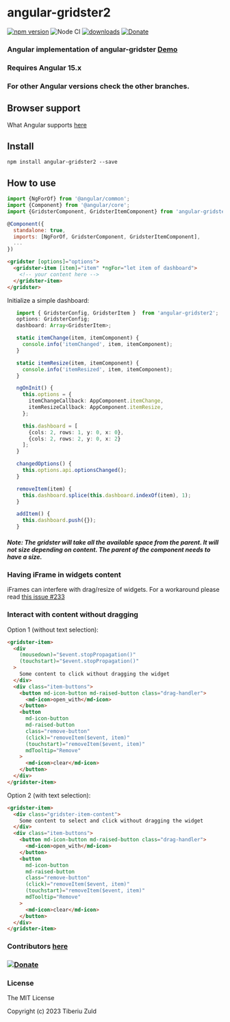 # angular-gridster2

[![npm version](https://badge.fury.io/js/angular-gridster2.svg)](https://badge.fury.io/js/angular-gridster2)
![Node CI](https://github.com/tiberiuzuld/angular-gridster2/actions/workflows/deploy-demo.yml/badge.svg)
[![downloads](https://img.shields.io/npm/dm/angular-gridster2.svg)](https://www.npmjs.com/package/angular-gridster2)
[![Donate](https://img.shields.io/badge/Donate-PayPal-green.svg)](https://www.paypal.me/tiberiuzuld)

### Angular implementation of angular-gridster [Demo](http://tiberiuzuld.github.io/angular-gridster2)

### Requires Angular 15.x

### For other Angular versions check the other branches.

## Browser support

What Angular supports [here](https://github.com/angular/angular)

## Install

`npm install angular-gridster2 --save`

## How to use

```javascript
import {NgForOf} from '@angular/common';
import {Component} from '@angular/core';
import {GridsterComponent, GridsterItemComponent} from 'angular-gridster2';

@Component({
  standalone: true,
  imports: [NgForOf, GridsterComponent, GridsterItemComponent],
  ...
})
```

```html
<gridster [options]="options">
  <gridster-item [item]="item" *ngFor="let item of dashboard">
    <!-- your content here -->
  </gridster-item>
</gridster>
```

Initialize a simple dashboard:

```typescript
   import { GridsterConfig, GridsterItem }  from 'angular-gridster2';
   options: GridsterConfig;
   dashboard: Array<GridsterItem>;

   static itemChange(item, itemComponent) {
     console.info('itemChanged', item, itemComponent);
   }

   static itemResize(item, itemComponent) {
     console.info('itemResized', item, itemComponent);
   }

   ngOnInit() {
     this.options = {
       itemChangeCallback: AppComponent.itemChange,
       itemResizeCallback: AppComponent.itemResize,
     };

     this.dashboard = [
       {cols: 2, rows: 1, y: 0, x: 0},
       {cols: 2, rows: 2, y: 0, x: 2}
     ];
   }

   changedOptions() {
     this.options.api.optionsChanged();
   }

   removeItem(item) {
     this.dashboard.splice(this.dashboard.indexOf(item), 1);
   }

   addItem() {
     this.dashboard.push({});
   }
```

##### Note: The gridster will take all the available space from the parent. It will not size depending on content. The parent of the component needs to have a size.

### Having iFrame in widgets content

iFrames can interfere with drag/resize of widgets. For a workaround please read [this issue #233](https://github.com/tiberiuzuld/angular-gridster2/issues/233)

### Interact with content without dragging

Option 1 (without text selection):

```html
<gridster-item>
  <div
    (mousedown)="$event.stopPropagation()"
    (touchstart)="$event.stopPropagation()"
  >
    Some content to click without dragging the widget
  </div>
  <div class="item-buttons">
    <button md-icon-button md-raised-button class="drag-handler">
      <md-icon>open_with</md-icon>
    </button>
    <button
      md-icon-button
      md-raised-button
      class="remove-button"
      (click)="removeItem($event, item)"
      (touchstart)="removeItem($event, item)"
      mdTooltip="Remove"
    >
      <md-icon>clear</md-icon>
    </button>
  </div>
</gridster-item>
```

Option 2 (with text selection):

```html
<gridster-item>
  <div class="gridster-item-content">
    Some content to select and click without dragging the widget
  </div>
  <div class="item-buttons">
    <button md-icon-button md-raised-button class="drag-handler">
      <md-icon>open_with</md-icon>
    </button>
    <button
      md-icon-button
      md-raised-button
      class="remove-button"
      (click)="removeItem($event, item)"
      (touchstart)="removeItem($event, item)"
      mdTooltip="Remove"
    >
      <md-icon>clear</md-icon>
    </button>
  </div>
</gridster-item>
```

### Contributors [here](https://github.com/tiberiuzuld/angular-gridster2/graphs/contributors)

### [![Donate](https://img.shields.io/badge/Donate-PayPal-green.svg)](https://www.paypal.me/tiberiuzuld)

### License

The MIT License

Copyright (c) 2023 Tiberiu Zuld
